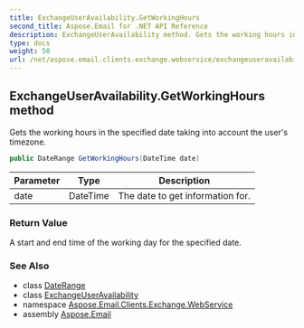 ```yaml
---
title: ExchangeUserAvailability.GetWorkingHours
second_title: Aspose.Email for .NET API Reference
description: ExchangeUserAvailability method. Gets the working hours in the specified date taking into account the users timezone
type: docs
weight: 50
url: /net/aspose.email.clients.exchange.webservice/exchangeuseravailability/getworkinghours/
---
```

## ExchangeUserAvailability.GetWorkingHours method

Gets the working hours in the specified date taking into account the user's timezone.

```csharp
public DateRange GetWorkingHours(DateTime date)
```

| Parameter | Type | Description |
| --- | --- | --- |
| date | DateTime | The date to get information for. |

### Return Value

A start and end time of the working day for the specified date.

### See Also

* class [DateRange](../../daterange/)
* class [ExchangeUserAvailability](../)
* namespace [Aspose.Email.Clients.Exchange.WebService](../../exchangeuseravailability/)
* assembly [Aspose.Email](../../../)



